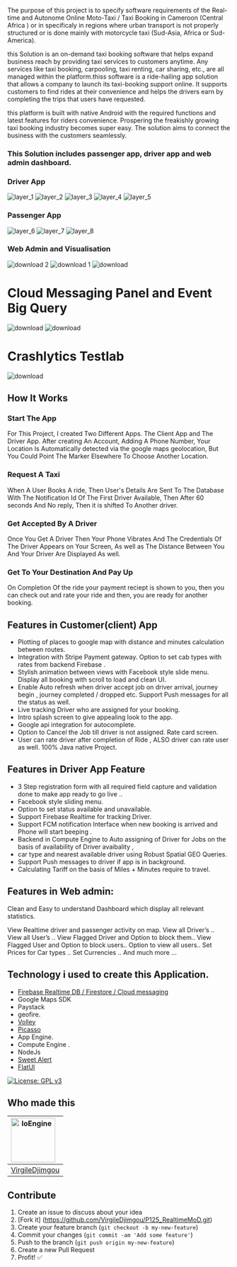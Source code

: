 
The purpose of this project is to specify software requirements of the Real-time and Autonome Online Moto-Taxi / Taxi Booking in Cameroon (Central Africa ) or in specificaly in regions where urban transport is not properly structured or is done mainly with motorcycle taxi (Sud-Asia, Africa or Sud-America).

this Solution is an on-demand taxi booking software that helps expand business reach by providing taxi services to customers anytime. Any services like taxi booking, carpooling, taxi renting, car sharing, etc., are all managed within the platform.thiss software is a ride-hailing app solution that allows a company to launch its taxi-booking support online. It supports customers to find rides at their convenience and helps the drivers earn by completing the trips that users have requested.

this platform is built with native Android with the required functions and latest features for riders convenience. Prospering the freakishly growing taxi booking industry becomes super easy. The solution aims to connect the business with the customers seamlessly. 


### This Solution includes passenger app, driver app and web admin dashboard.

### Driver App
![layer_1](https://github.com/chichikolon/Bee_Realtime_Vehicle_Booking_System/blob/master/Ressource/markdown/Untitled%20collage-1.png)
![layer_2](https://github.com/chichikolon/Bee_Realtime_Vehicle_Booking_System/blob/master/Ressource/markdown/Untitled%20collage-2.png)
![layer_3](https://github.com/chichikolon/Bee_Realtime_Vehicle_Booking_System/blob/master/Ressource/markdown/Untitled%20collage-4.png)
![layer_4](https://github.com/chichikolon/Bee_Realtime_Vehicle_Booking_System/blob/master/Ressource/markdown/Untitled%20collage-5.png)
![layer_5](https://github.com/chichikolon/Bee_Realtime_Vehicle_Booking_System/blob/master/Ressource/markdown/Untitled%20collage-6.png)


### Passenger App
![layer_6](https://github.com/chichikolon/Bee_Realtime_Vehicle_Booking_System/blob/master/Ressource/markdown/Untitled%20collage.png)
![layer_7](https://github.com/chichikolon/Bee_Realtime_Vehicle_Booking_System/blob/master/Ressource/markdown/Untitled%20collage-8.png)
![layer_8](https://github.com/chichikolon/Bee_Realtime_Vehicle_Booking_System/blob/master/Ressource/markdown/Untitled%20collage-9.png)


### Web Admin and Visualisation
![download 2](https://github.com/chichikolon/Bee_Realtime_Vehicle_Booking_System/blob/master/Ressource/markdown/WebAdmin/Screenshot%20from%202018-02-05%2006-22-37.png)
![download 1](https://github.com/chichikolon/Bee_Realtime_Vehicle_Booking_System/blob/master/Ressource/markdown/WebAdmin/Screenshot%20from%202018-02-05%2006-22-50.png)
![download](https://github.com/chichikolon/Bee_Realtime_Vehicle_Booking_System/blob/master/Ressource/markdown/WebAdmin/Screenshot%20from%202018-02-05%2005-40-33.png)


# Cloud Messaging Panel and Event Big Query 
![download](https://github.com/chichikolon/Bee_Realtime_Vehicle_Booking_System/blob/master/Ressource/markdown/WebAdmin/Screenshot%20from%202018-02-05%2006-26-22.png)
![download](https://github.com/chichikolon/Bee_Realtime_Vehicle_Booking_System/blob/master/Ressource/markdown/WebAdmin/Screenshot%20from%202018-02-05%2006-27-36.png)

# Crashlytics Testlab 
![download](https://github.com/chichikolon/Bee_Realtime_Vehicle_Booking_System/blob/master/Ressource/markdown/WebAdmin/Screenshot%20from%202018-02-05%2006-32-13.png)



## How It Works

### Start The App

For This Project, I created Two Different Apps. The Client App and The Driver App. After creating An Account, Adding A Phone Number, Your Location Is Automatically detected via the google maps geolocation, But You Could Point The Marker Elsewhere To Choose Another Location.

### Request A Taxi

When A User Books A ride, Then User's Details Are Sent To The Database With The Notification Id Of The First Driver Available, Then After 60 seconds And No reply, Then it is shifted To Another driver.

### Get Accepted By A Driver

Once You Get A Driver Then Your Phone Vibrates And The Credentials Of The Driver Appears on Your Screen, As well as The Distance Between You And Your Driver Are Displayed As well.

### Get To Your Destination And Pay Up

On Completion Of the ride your payment reciept is shown to you, then you can check out and rate your ride and then, you are ready for another booking.


## Features in Customer(client) App

* Plotting of places to google map with distance and minutes calculation between routes.
* Integration with Stripe Payment gateway. Option to set cab types with rates from backend Firebase . 
* Stylish animation between views with Facebook style slide menu. Display all booking with scroll to load and clean UI.
* Enable Auto refresh when driver accept job on driver arrival, journey begin , journey completed / dropped etc. Support Push messages for all the status as well. 
* Live tracking Driver who are assigned for your booking.
* Intro splash screen to give appealing look to the app. 
* Google api integration for autocomplete. 
* Option to Cancel the Job till driver is not assigned. Rate card screen. 
* User can rate driver after completion of Ride , ALSO driver can rate user as well. 100% Java native Project.

## Features in Driver App Feature 

* 3 Step registration form with all required field capture and validation done to make app ready to go live .. 
* Facebook style sliding menu. 
* Option to set status available and unavailable. 
* Support Firebase Realtime for tracking Driver. 
* Support FCM notification Interface when new booking is arrived and Phone will start beeping . 
* Backend in Compute Engine to  Auto assigning of Driver for Jobs on the basis of availability of Driver avaibality , 
* car type and nearest available driver using Robust Spatial GEO Queries. 
* Support Push messages to driver if app is in background.
* Calculating Tariff on the basis of Miles + Minutes require to travel.

## Features in Web admin: 

Clean and Easy to understand Dashboard which display all relevant statistics.

View Realtime driver and passenger activity on map. 
View all Driver’s .. View all User’s .. View Flagged Driver and Option to block them.. 
View Flagged User and Option to block users.. 
Option to view all users.. Set Prices for Car types .. 
Set Currencies .. And much more …


## Technology i used to create this Application.

  * [Firebase Realtime DB / Firestore / Cloud messaging](https://github.com/firebase/quickstart-android)
  * Google Maps SDK 
  * Paystack
  * geofire.
  * [Volley](https://github.com/google/volley)
  * [Picasso](https://github.com/square/picasso)
  * App Engine.
  * Compute Engine .
  * NodeJs
  * [Sweet Alert](https://github.com/pedant/sweet-alert-dialog)
  * [FlatUI](https://github.com/eluleci/FlatUI)
  

[![License: GPL v3](https://img.shields.io/badge/License-GPL%20v3-blue.svg)](https://www.gnu.org/licenses/gpl-3.0)


 Who made this
--------------

| <a href="https://github.com/VirgileDjimgou"><img src="https://avatars1.githubusercontent.com/u/8148300?s=400&v=4" alt="IoEngine" align="left" height="100" width="100" /></a>
|---
| [VirgileDjimgou](https://github.com/VirgileDjimgou)



Contribute
----------

1. Create an issue to discuss about your idea
2. [Fork it] (https://github.com/VirgileDjimgou/P125_RealtimeMoD.git)
3. Create your feature branch (`git checkout -b my-new-feature`)
4. Commit your changes (`git commit -am 'Add some feature'`)
5. Push to the branch (`git push origin my-new-feature`)
6. Create a new Pull Request
7. Profit! :white_check_mark:



